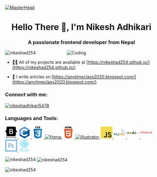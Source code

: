 [![MasterHead](https://i.imgur.com/7D51wlU.gif)](https://nikeshad254.io)
<h1 align="center">Hello There 👋, I'm Nikesh Adhikari</h1>
<h3 align="center">A passionate frontend developer from Nepal</h3>
<img align="right" alt="Coding" width="300" src="https://i.imgur.com/x5B0NXW.gif">

<p align="left"> <img src="https://komarev.com/ghpvc/?username=nikeshad254&label=Profile%20views&color=0e75b6&style=flat" alt="nikeshad254" /> </p>

- 👨‍💻 All of my projects are available at [https://nikeshad254.github.io/](https://nikeshad254.github.io/)

- 📝 I write articles on [https://anytimeclass2020.blogspot.com/](https://anytimeclass2020.blogspot.com/)

<h3 align="left">Connect with me:</h3>
<p align="left">
<a href="https://instagram.com/nikeshadhikari5478" target="blank"><img align="center" src="https://raw.githubusercontent.com/rahuldkjain/github-profile-readme-generator/master/src/images/icons/Social/instagram.svg" alt="nikeshadhikari5478" height="30" width="40" /></a>
</p>

<h3 align="left">Languages and Tools:</h3>
<p align="left"> <a href="https://getbootstrap.com" target="_blank" rel="noreferrer"> <img src="https://raw.githubusercontent.com/devicons/devicon/master/icons/bootstrap/bootstrap-plain-wordmark.svg" alt="bootstrap" width="40" height="40"/> </a> <a href="https://www.cprogramming.com/" target="_blank" rel="noreferrer"> <img src="https://raw.githubusercontent.com/devicons/devicon/master/icons/c/c-original.svg" alt="c" width="40" height="40"/> </a> <a href="https://www.w3schools.com/css/" target="_blank" rel="noreferrer"> <img src="https://raw.githubusercontent.com/devicons/devicon/master/icons/css3/css3-original-wordmark.svg" alt="css3" width="40" height="40"/> </a> <a href="https://www.figma.com/" target="_blank" rel="noreferrer"> <img src="https://www.vectorlogo.zone/logos/figma/figma-icon.svg" alt="figma" width="40" height="40"/> </a> <a href="https://www.w3.org/html/" target="_blank" rel="noreferrer"> <img src="https://raw.githubusercontent.com/devicons/devicon/master/icons/html5/html5-original-wordmark.svg" alt="html5" width="40" height="40"/> </a> <a href="https://www.adobe.com/in/products/illustrator.html" target="_blank" rel="noreferrer"> <img src="https://www.vectorlogo.zone/logos/adobe_illustrator/adobe_illustrator-icon.svg" alt="illustrator" width="40" height="40"/> </a> <a href="https://developer.mozilla.org/en-US/docs/Web/JavaScript" target="_blank" rel="noreferrer"> <img src="https://raw.githubusercontent.com/devicons/devicon/master/icons/javascript/javascript-original.svg" alt="javascript" width="40" height="40"/> </a> <a href="https://www.mysql.com/" target="_blank" rel="noreferrer"> <img src="https://raw.githubusercontent.com/devicons/devicon/master/icons/mysql/mysql-original-wordmark.svg" alt="mysql" width="40" height="40"/> </a> <a href="https://nodejs.org" target="_blank" rel="noreferrer"> <img src="https://raw.githubusercontent.com/devicons/devicon/master/icons/nodejs/nodejs-original-wordmark.svg" alt="nodejs" width="40" height="40"/> </a> <a href="https://www.oracle.com/" target="_blank" rel="noreferrer"> <img src="https://raw.githubusercontent.com/devicons/devicon/master/icons/oracle/oracle-original.svg" alt="oracle" width="40" height="40"/> </a> <a href="https://www.photoshop.com/en" target="_blank" rel="noreferrer"> <img src="https://raw.githubusercontent.com/devicons/devicon/master/icons/photoshop/photoshop-line.svg" alt="photoshop" width="40" height="40"/> </a> <a href="https://reactjs.org/" target="_blank" rel="noreferrer"> <img src="https://raw.githubusercontent.com/devicons/devicon/master/icons/react/react-original-wordmark.svg" alt="react" width="40" height="40"/> </a> </p>

<p><img align="left" src="https://github-readme-stats.vercel.app/api/top-langs?username=nikeshad254&show_icons=true&locale=en&layout=compact" alt="nikeshad254" /></p>

<p>&nbsp;<img align="center" src="https://github-readme-stats.vercel.app/api?username=nikeshad254&show_icons=true&locale=en" alt="nikeshad254" /></p>

<p><img align="center" src="https://github-readme-streak-stats.herokuapp.com/?user=nikeshad254&" alt="nikeshad254" /></p>
